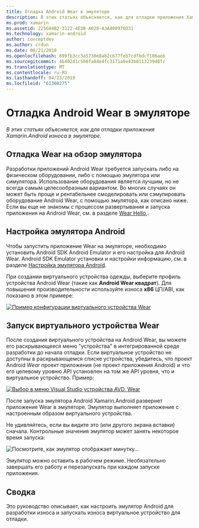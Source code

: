 ```yaml
---
title: Отладка Android Wear в эмуляторе
description: В этих статьях объясняется, как для отладки приложения Xamarin.Android износа в эмуляторе.
ms.prod: xamarin
ms.assetid: 225684B2-3122-4E3B-A028-A3A400976D31
ms.technology: xamarin-android
author: conceptdev
ms.author: crdun
ms.date: 06/21/2018
ms.openlocfilehash: 699fb3cc3a5730e8ab2c677feb7cdfbdcf106aeb
ms.sourcegitcommit: 4b402d1c508fa84e4fc3171a6e43b811323948fc
ms.translationtype: MT
ms.contentlocale: ru-RU
ms.lasthandoff: 04/23/2019
ms.locfileid: "61308275"
---
```

# <a name="debug-android-wear-on-an-emulator"></a>Отладка Android Wear в эмуляторе

_В этих статьях объясняется, как для отладки приложения Xamarin.Android износа в эмуляторе._

## <a name="debug-wear-on-emulator-overview"></a>Отладка Wear на обзор эмулятора

Разработки приложений Android Wear требуется запускать либо на физическом оборудовании, либо с помощью эмулятора или симулятора. Использование оборудования является лучшим, но не всегда самым целесообразным вариантом. Во многих случаях он может быть проще и рентабельнее смоделировать или сэмулировать оборудование Android Wear, с помощью эмулятора, как описано ниже. Если вы еще не знакомы с процессом развертывания и запуска приложения на Android Wear, см. в разделе [Wear Hello,](~/android/wear/get-started/hello-wear.md).

## <a name="configure-the-android-emulator"></a>Настройка эмулятора Android

Чтобы запустить приложение Wear на эмуляторе, необходимо установить Android SDK Android Emulator и его настройка для Android Wear. Android SDK Emulator установки и настройки информацию, см. в разделе [Настройка эмулятора Android](~/android/get-started/installation/android-emulator/index.md).

При создании виртуального устройства одежды, выберите профиль устройства Android Wear (такие как **Android Wear квадрат**). Для повышения производительности используйте износа **x86** ЦП/ABI, как показано в этом примере:

[![Пример конфигурации виртуального устройства Wear](debug-on-emulator-images/01-wear-avd-example-sml.png)](debug-on-emulator-images/01-wear-avd-example.png#lightbox)


## <a name="launch-the-wear-virtual-device"></a>Запуск виртуального устройства Wear 

После создания виртуального устройства на Android Wear, вы можете его раскрывающееся меню "устройства" в интегрированной среде разработки до начала отладки. Если виртуальное устройство не доступны в раскрывающемся списке устройства, убедитесь, что проект Android *Wear* проект приложения (не проект приложения Android) и что его целевому уровню API установлен на том же API уровня, что и виртуальное устройство. Пример:

[![Выбор в меню Visual Studio устройства AVD, Wear](debug-on-emulator-images/vs/choose-wear-sim.png)](debug-on-emulator-images/vs/choose-wear-sim.png#lightbox)

После запуска эмулятора Android Xamarin.Android развернет приложение Wear в эмуляторе. Эмулятор выполняет приложение с настроенным образом виртуального устройства.

Не удивляйтесь, если вы видите это (или другого экрана вставки) сначала. Контрольные значения эмулятор может занять некоторое время запуска: 

![Посмотрите, как эмулятор отображает минутку...](debug-on-emulator-images/please-wait.png)

Эмулятор можно оставить в рабочем режиме. Необязательно завершать его работу и перезапускать при каждом запуске приложения.

 
## <a name="summary"></a>Сводка
 
Это руководство описывает, как настроить эмулятор Android для разработки износа и запускать износа виртуальное устройство для отладки.
